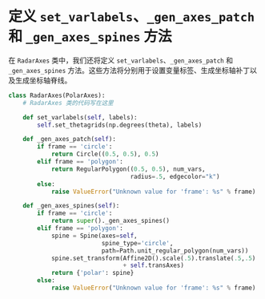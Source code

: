 # 定义 `set_varlabels`、`_gen_axes_patch` 和 `_gen_axes_spines` 方法

在 `RadarAxes` 类中，我们还将定义 `set_varlabels`、`_gen_axes_patch` 和 `_gen_axes_spines` 方法。这些方法将分别用于设置变量标签、生成坐标轴补丁以及生成坐标轴脊线。

```python
class RadarAxes(PolarAxes):
    # RadarAxes 类的代码写在这里

    def set_varlabels(self, labels):
        self.set_thetagrids(np.degrees(theta), labels)

    def _gen_axes_patch(self):
        if frame == 'circle':
            return Circle((0.5, 0.5), 0.5)
        elif frame == 'polygon':
            return RegularPolygon((0.5, 0.5), num_vars,
                                  radius=.5, edgecolor="k")
        else:
            raise ValueError("Unknown value for 'frame': %s" % frame)

    def _gen_axes_spines(self):
        if frame == 'circle':
            return super()._gen_axes_spines()
        elif frame == 'polygon':
            spine = Spine(axes=self,
                          spine_type='circle',
                          path=Path.unit_regular_polygon(num_vars))
            spine.set_transform(Affine2D().scale(.5).translate(.5,.5)
                                + self.transAxes)
            return {'polar': spine}
        else:
            raise ValueError("Unknown value for 'frame': %s" % frame)
```
